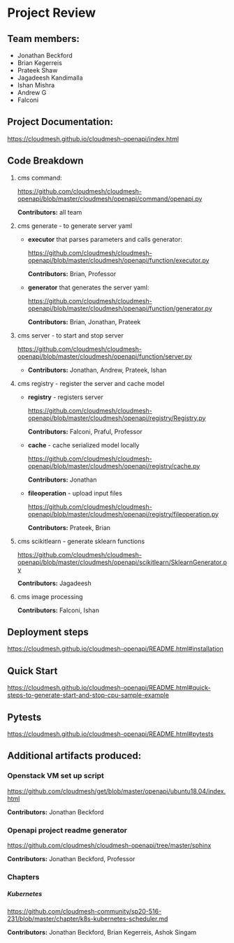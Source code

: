 # Project Review

## Team members:
  - Jonathan Beckford
  - Brian Kegerreis
  - Prateek Shaw
  - Jagadeesh Kandimalla
  - Ishan Mishra
  - Andrew G
  - Falconi

## Project Documentation:

<https://cloudmesh.github.io/cloudmesh-openapi/index.html>

## Code Breakdown

1. cms command:

    <https://github.com/cloudmesh/cloudmesh-openapi/blob/master/cloudmesh/openapi/command/openapi.py>

    **Contributors:** all team

2. cms generate - to generate server yaml
    - **executor** that parses parameters and calls generator:
         
         <https://github.com/cloudmesh/cloudmesh-openapi/blob/master/cloudmesh/openapi/function/executor.py>
         
         **Contributors:**  Brian, Professor
        
    - **generator** that generates the server yaml:
         
         <https://github.com/cloudmesh/cloudmesh-openapi/blob/master/cloudmesh/openapi/function/generator.py>
         
        **Contributors:**  Brian, Jonathan, Prateek
    
3. cms server - to start and stop server

    <https://github.com/cloudmesh/cloudmesh-openapi/blob/master/cloudmesh/openapi/function/server.py>
 
    - **Contributors:**  Jonathan, Andrew, Prateek, Ishan
      
4. cms registry - register the server and cache model

    - **registry** - registers server 
    
        <https://github.com/cloudmesh/cloudmesh-openapi/blob/master/cloudmesh/openapi/registry/Registry.py>
    
        **Contributors:** Falconi, Praful, Professor

    - **cache** - cache serialized model locally

        <https://github.com/cloudmesh/cloudmesh-openapi/blob/master/cloudmesh/openapi/registry/cache.py>
      
        **Contributors:** Jonathan
      
    - **fileoperation** - upload input files

        <https://github.com/cloudmesh/cloudmesh-openapi/blob/master/cloudmesh/openapi/registry/fileoperation.py>
    
        **Contributors:** Prateek, Brian 
  
5. cms scikitlearn - generate sklearn functions

    <https://github.com/cloudmesh/cloudmesh-openapi/blob/master/cloudmesh/openapi/scikitlearn/SklearnGenerator.py>
    
    **Contributors:** Jagadeesh
   
6. cms image processing

    **Contributors:** Falconi, Ishan


## Deployment steps

   <https://cloudmesh.github.io/cloudmesh-openapi/README.html#installation>

## Quick Start

   <https://cloudmesh.github.io/cloudmesh-openapi/README.html#quick-steps-to-generate-start-and-stop-cpu-sample-example>

## Pytests

   <https://cloudmesh.github.io/cloudmesh-openapi/README.html#pytests>

## Additional artifacts produced:

### Openstack VM set up script

   <https://github.com/cloudmesh/get/blob/master/openapi/ubuntu18.04/index.html>

   **Contributors:** Jonathan Beckford

### Openapi project readme generator

   <https://github.com/cloudmesh/cloudmesh-openapi/tree/master/sphinx>

   **Contributors:** Jonathan Beckford, Professor

### Chapters

##### Kubernetes

   <https://github.com/cloudmesh-community/sp20-516-231/blob/master/chapter/k8s-kubernetes-scheduler.md>

   **Contributors:**  Jonathan Beckford, Brian Kegerreis, Ashok Singam




